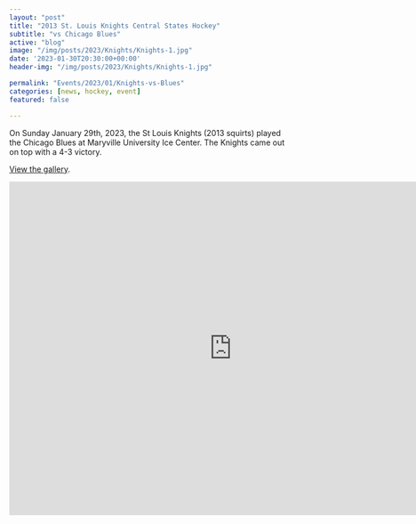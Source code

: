 ```yaml
---
layout: "post"
title: "2013 St. Louis Knights Central States Hockey"
subtitle: "vs Chicago Blues"
active: "blog"
image: "/img/posts/2023/Knights/Knights-1.jpg"
date: '2023-01-30T20:30:00+00:00'
header-img: "/img/posts/2023/Knights/Knights-1.jpg"

permalink: "Events/2023/01/Knights-vs-Blues"
categories: [news, hockey, event]
featured: false

---
```

On Sunday January 29th, 2023, the St Louis Knights (2013 squirts) played the Chicago Blues at Maryville University Ice Center. The Knights came out on top with a 4-3 victory.

[View the gallery](https://photos.rainbowmarks.com/2023/Hockey/2013-Knights-vs-Chicago-Blues).

<iframe src="https://photos.rainbowmarks.com/frame/slideshow?key=NXgzFr&speed=3&transition=fade&autoStart=1&captions=0&navigation=0&playButton=0&randomize=0&transitionSpeed=2" width="800" height="600" frameborder="no" scrolling="no"></iframe>